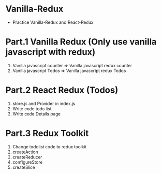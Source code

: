# Vanilla-Redux

- Practice Vanilla-Redux and React-Redux

# Part.1 Vanilla Redux (Only use vanilla javascript with redux)

1.  Vanilla javascript counter => Vanilla javascript redux counter
2.  Vanilla javascript Todos => Vanilla javascript redux Todos

# Part.2 React Redux (Todos)

1. store.js and Provider in index.js
2. Write code todo list
3. Write code Details page

# Part.3 Redux Toolkit

1. Change todolist code to redux toolkit
2. createAction
3. createReducer
4. configureStore
5. createSlice
